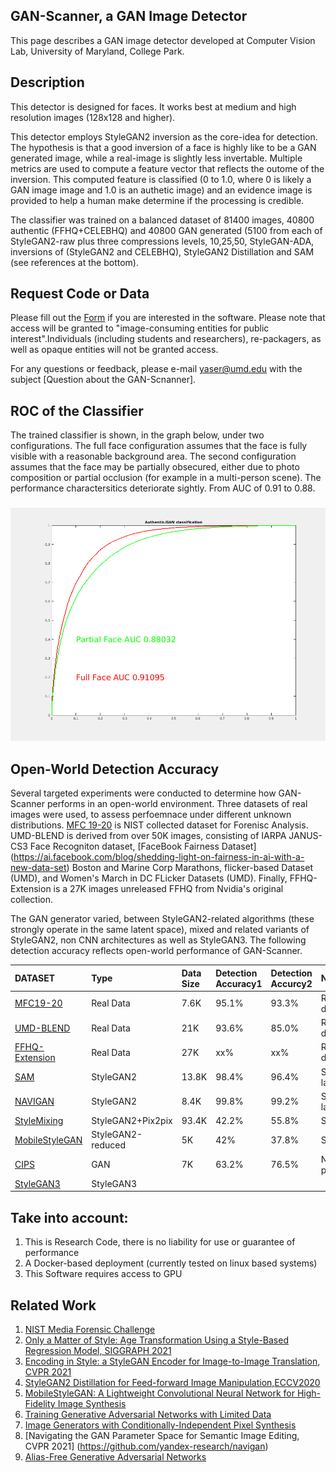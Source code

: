 ## GAN-Scanner, a GAN Image Detector 

This page describes a GAN image detector developed at Computer Vision Lab, University of Maryland, College Park.

## Description

This detector is designed for faces. It works best at medium and high resolution images (128x128 and higher).

This detector employs StyleGAN2 inversion as the core-idea for detection. The hypothesis is that a good inversion of a face is highly like to be a GAN generated image, while a real-image is slightly less invertable. Multiple metrics are used to compute a feature vector that reflects the outome of the inversion. This computed feature is classified (0 to 1.0, where 0 is likely a GAN image image and 1.0 is an authetic image) and an evidence image is provided to help a human make determine if the processing is credible.

The classifier was trained on a balanced dataset of 81400 images, 40800 authentic (FFHQ+CELEBHQ) and 40800 GAN generated (5100 from each of StyleGAN2-raw plus three compressions levels, 10,25,50, StyleGAN-ADA, inversions of (StyleGAN2 and CELEBHQ), StyleGAN2 Distillation and SAM (see references at the bottom).


## Request Code or Data 

Please fill out the [Form](https://docs.google.com/forms/d/e/1FAIpQLSd-q3XZmHlvPxZOP8nwFi8Q8cl4epx8HyWrx5ApOszj8g-wnA/viewform) if you are interested in the software.  Please note that access will be granted to "image-consuming entities for public interest".Individuals (including students and researchers), re-packagers, as well as opaque entities will not be granted access. 

For any questions or feedback, please e-mail yaser@umd.edu with the subject [Question about the GAN-Scnanner].

## ROC of the Classifier

The trained classifier is shown, in the graph below,  under two configurations. The full face configuration assumes that the face is fully visible with a reasonable background area. The second configuration  assumes that the face may be partially obsecured, either due to photo composition or partial occlusion (for example in a multi-person scene). The performance charactersitics deteriorate sightly. From AUC of 0.91 to 0.88. 


### 
<img src="./GAN_CLASSIFIER.png">

## Open-World Detection Accuracy 
Several targeted experiments were conducted to determine how GAN-Scanner performs in an open-world environment. Three datasets of real images were used, to assess perfoemnace under different unknown distributions. 
[MFC 19-20](https://mfc.nist.gov/#pills-overview) is NIST collected dataset for Forenisc Analysis. UMD-BLEND is derived from over 50K images, consisting of IARPA JANUS-CS3 Face Recogniton dataset,
[FaceBook Fairness Dataset] (https://ai.facebook.com/blog/shedding-light-on-fairness-in-ai-with-a-new-data-set)
Boston and Marine Corp Marathons, flicker-based Dataset (UMD), and Women's March in DC FLicker Datasets (UMD). Finally, FFHQ-Extension is a 27K images unreleased FFHQ from Nvidia's original collection.

The GAN generator varied, between  StyleGAN2-related algorithms (these strongly operate in the same latent space), mixed and related variants of StyleGAN2,  non CNN architectures as well as StyleGAN3.
The following detection accuracy reflects open-world performance of GAN-Scanner.


| DATASET  | Type  | Data Size | Detection Accuracy1| Detection Accurcy2 | Notes |
| :------------ |:---------------|:-----|:-----|:-----|:-------|
| [MFC19-20](https://mfc.nist.gov/#pills-overview)  | Real Data | 7.6K | 95.1%|93.3% | Real-world diversity|
| [UMD-BLEND](https://mfc.nist.gov/#pills-overview)  | Real Data | 21K | 93.6%|85.0% | Real-world diversity|
| [FFHQ-Extension](https://mfc.nist.gov/#pills-overview)  | Real Data | 27K | xx%|xx% | Real-world diversity|
| [SAM](https://github.com/yuval-alaluf/SAM) | StyleGAN2 |13.8K        |   98.4%|96.4% |  StyleGAN2-latentspace|
| [NAVIGAN](https://github.com/yandex-research/navigan) | StyleGAN2 | 8.4K | 99.8%|99.2%|StyleGAN2-latentspace|
| [StyleMixing](https://arxiv.org/abs/2003.03581)| StyleGAN2+Pix2pix | 93.4K|42.2%|55.8%| StyleGAN2+Pix2Pix|
| [MobileStyleGAN](https://arxiv.org/abs/2104.04767)| StyleGAN2-reduced| 5K | 42%|37.8% |StyleGAN2-varient|
| [CIPS](https://github.com/saic-mdal/CIPS)|GAN|7K|63.2%|76.5%|Non-CNN, positional Encoding|
| [StyleGAN3](https://nvlabs.github.io/alias-free-gan/)|StyleGAN3|||||




## Take into account:

1. This is Research Code, there is no liability for use or guarantee of performance 
2. A Docker-based deployment (currently tested on linux based systems)
4. This Software requires access to GPU 


## Related Work
1. [NIST Media Forensic Challenge](https://mfc.nist.gov/#pills-overview)
2. [Only a Matter of Style: Age Transformation Using a Style-Based Regression Model, SIGGRAPH 2021](https://github.com/yuval-alaluf/SAM)
3. [Encoding in Style: a StyleGAN Encoder for Image-to-Image Translation, CVPR 2021](https://github.com/eladrich/pixel2style2pixel)
4. [StyleGAN2 Distillation for Feed-forward Image Manipulation,ECCV2020](https://arxiv.org/abs/2003.03581)
5. [MobileStyleGAN: A Lightweight Convolutional Neural Network for High-Fidelity Image Synthesis](https://arxiv.org/abs/2104.04767)
6. [Training Generative Adversarial Networks with Limited Data](https://github.com/NVlabs/stylegan2-ada)
7. [Image Generators with Conditionally-Independent Pixel Synthesis](https://github.com/saic-mdal/CIPS)
8. [Navigating the GAN Parameter Space for Semantic Image Editing, CVPR 2021] (https://github.com/yandex-research/navigan)
9. [Alias-Free Generative Adversarial Networks](https://nvlabs.github.io/alias-free-gan/)






